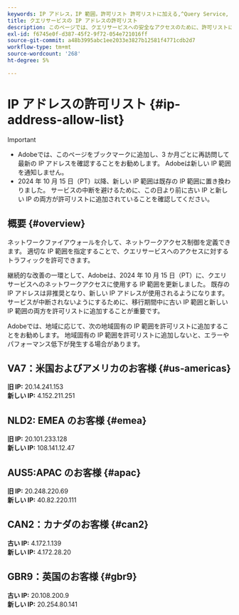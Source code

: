 ```yaml
---
keywords: IP アドレス，IP 範囲，許可リスト 許可リストに加える,^Query Service, ネットワークアクセス
title: クエリサービスの IP アドレスの許可リスト
description: このページでは、クエリサービスへの安全なアクセスのために、許可リストに追加できる更新された IP 範囲を提供します。
exl-id: f6745e0f-d387-45f2-9f72-054e721016ff
source-git-commit: a48b3995abc1ee2033e3827b12581f4771cdb2d7
workflow-type: tm+mt
source-wordcount: '268'
ht-degree: 5%

---
```


# IP アドレスの許可リスト {#ip-address-allow-list}

>[!IMPORTANT]
>
> * Adobeでは、このページをブックマークに追加し、3 か月ごとに再訪問して最新の IP アドレスを確認することをお勧めします。 Adobeは新しい IP 範囲を通知しません。
> * 2024 年 10 月 15 日（PT）以降、新しい IP 範囲は既存の IP 範囲に置き換わりました。 サービスの中断を避けるために、この日より前に古い IP と新しい IP の両方が許可リストに追加されていることを確認してください。

## 概要 {#overview}

ネットワークファイアウォールを介して、ネットワークアクセス制御を定義できます。 適切な IP 範囲を指定することで、クエリサービスへのアクセスに対するトラフィックを許可できます。

継続的な改善の一環として、Adobeは、2024 年 10 月 15 日（PT）に、クエリサービスへのネットワークアクセスに使用する IP 範囲を更新しました。 既存の IP アドレスは非推奨となり、新しい IP アドレスが使用されるようになります。 サービスが中断されないようにするために、移行期間中に古い IP 範囲と新しい IP 範囲の両方を許可リストに追加することが重要です。

Adobeでは、地域に応じて、次の地域固有の IP 範囲を許可リストに追加することをお勧めします。 地域固有の IP 範囲を許可リストに追加しないと、エラーやパフォーマンス低下が発生する場合があります。

## VA7：米国およびアメリカのお客様 {#us-americas}

**旧 IP:** 20.14.241.153\
**新しい IP:** 4.152.211.251

## NLD2: EMEA のお客様 {#emea}

**旧 IP:** 20.101.233.128\
**新しい IP:** 108.141.12.47

## AUS5:APAC のお客様 {#apac}

**旧 IP:** 20.248.220.69\
**新しい IP:** 40.82.220.111

## CAN2：カナダのお客様 {#can2}

**古い IP:** 4.172.1.139\
**新しい IP:** 4.172.28.20

## GBR9：英国のお客様 {#gbr9}

**古い IP:** 20.108.200.9\
**新しい IP:** 20.254.80.141

